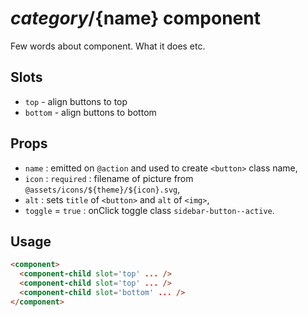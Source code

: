 # ${category}/${name} component

Few words about component. What it does etc.

## Slots 

- `top` - align buttons to top
- `bottom` - align buttons to bottom

## Props

- `name` : emitted on `@action` and used to create `<button>` class name,
- `icon` : `required` : filename of picture from `@assets/icons/${theme}/${icon}.svg`,
- `alt` : sets `title` of `<button>` and `alt` of `<img>`,
- `toggle` = `true` : onClick toggle class `sidebar-button--active`.

## Usage

```html
<component>
  <component-child slot='top' ... />
  <component-child slot='top' ... />
  <component-child slot='bottom' ... />
</component>
```